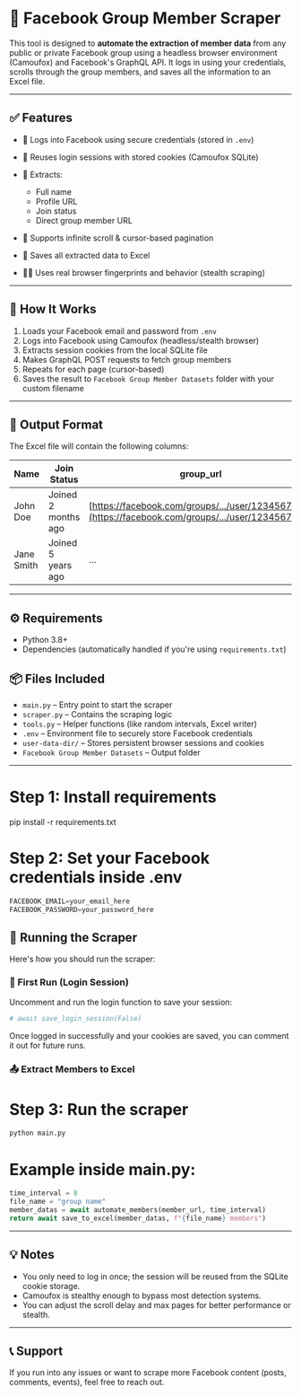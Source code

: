 # 📄 Facebook Group Member Scraper

This tool is designed to **automate the extraction of member data** from any public or private Facebook group using a headless browser environment (Camoufox) and Facebook's GraphQL API. It logs in using your credentials, scrolls through the group members, and saves all the information to an Excel file.

---

## ✅ Features

* 🔐 Logs into Facebook using secure credentials (stored in `.env`)
* 🍚 Reuses login sessions with stored cookies (Camoufox SQLite)
* 📄 Extracts:

  * Full name
  * Profile URL
  * Join status
  * Direct group member URL
* 🔁 Supports infinite scroll & cursor-based pagination
* 📅 Saves all extracted data to Excel
* 🕵️‍♂️ Uses real browser fingerprints and behavior (stealth scraping)

---

## 🧰 How It Works

1. Loads your Facebook email and password from `.env`
2. Logs into Facebook using Camoufox (headless/stealth browser)
3. Extracts session cookies from the local SQLite file
4. Makes GraphQL POST requests to fetch group members
5. Repeats for each page (cursor-based)
6. Saves the result to `Facebook Group Member Datasets` folder with your custom filename

---

## 📁 Output Format

The Excel file will contain the following columns:

| Name       | Join Status | group\_url                                                                                         | profile\_url                                                   |
| ---------- | ----------- | -------------------------------------------------------------------------------------------------- | -------------------------------------------------------------- |
| John Doe   | Joined 2 months ago      | [https://facebook.com/groups/.../user/1234567890](https://facebook.com/groups/.../user/1234567890) | [https://facebook.com/john.doe](https://facebook.com/john.doe) |
| Jane Smith | Joined 5 years ago     | ...                                                                                                | ...                                                            |

---

## ⚙️ Requirements

* Python 3.8+
* Dependencies (automatically handled if you're using `requirements.txt`)


## 📦 Files Included

* `main.py` – Entry point to start the scraper
* `scraper.py` – Contains the scraping logic
* `tools.py` – Helper functions (like random intervals, Excel writer)
* `.env` – Environment file to securely store Facebook credentials
* `user-data-dir/` – Stores persistent browser sessions and cookies
* `Facebook Group Member Datasets` – Output folder

---

# Step 1: Install requirements

pip install -r requirements.txt

# Step 2: Set your Facebook credentials inside .env

```python
FACEBOOK_EMAIL=your_email_here
FACEBOOK_PASSWORD=your_password_here
```

## 🚀 Running the Scraper

Here's how you should run the scraper:

### 🔐 First Run (Login Session)

Uncomment and run the login function to save your session:

```python
# await save_login_session(False)
```

Once logged in successfully and your cookies are saved, you can comment it out for future runs.

### 📤 Extract Members to Excel

# Step 3: Run the scraper

```python
python main.py
```

# Example inside main.py:

```python
time_interval = 8
file_name = "group name"
member_datas = await automate_members(member_url, time_interval)
return await save_to_excel(member_datas, f"{file_name} members")
```

---

## 💡 Notes

- You only need to log in once; the session will be reused from the SQLite cookie storage.
- Camoufox is stealthy enough to bypass most detection systems.
- You can adjust the scroll delay and max pages for better performance or stealth.

---


## 📞 Support

If you run into any issues or want to scrape more Facebook content (posts, comments, events), feel free to reach out.

